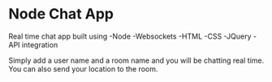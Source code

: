 # Node Chat App

Real time chat app built using
-Node
-Websockets
-HTML
-CSS
-JQuery
-API integration


Simply add a user name and a room name and you will be chatting real time.
You can also send your location to the room.

